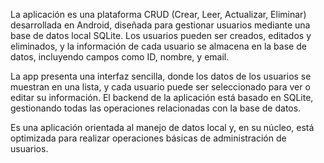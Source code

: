 La aplicación es una plataforma CRUD (Crear, Leer, Actualizar, Eliminar) desarrollada en Android, diseñada para gestionar usuarios mediante una base de datos local SQLite. Los usuarios pueden ser creados, editados y eliminados, y la información de cada usuario se almacena en la base de datos, incluyendo campos como ID, nombre, y email.

La app presenta una interfaz sencilla, donde los datos de los usuarios se muestran en una lista, y cada usuario puede ser seleccionado para ver o editar su información. El backend de la aplicación está basado en SQLite, gestionando todas las operaciones relacionadas con la base de datos.

Es una aplicación orientada al manejo de datos local y, en su núcleo, está optimizada para realizar operaciones básicas de administración de usuarios.
